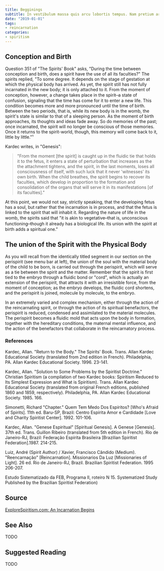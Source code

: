 ```yaml
---
title: Begginings
subtitle: In vestibulum massa quis arcu lobortis tempus. Nam pretium arcu in odio vulputate luctus.
date: "2019-01-01"
tags:
- reincarnation
categories:
- spiritism
---
```


## Conception and Birth
Question 351 of "The Spirits' Book" asks, "During the time between conception and birth, does a spirit have the use of all its faculties?"  The spirits replied, "To some degree. It depends on the stage of gestation at which the physical body has arrived.  As yet, the spirit still has not fully incarnated in the new body; it is only attached to it.  From the moment of conception, however, a change takes place in the spirit  ̶  a state of confusion, signaling that the time has come for it to enter a new life.  This condition becomes more and more pronounced until the time of birth.  Between the two periods, that is, while its new body is in the womb, the spirit's state is similar to that of a sleeping person.  As the moment of birth approaches, its thoughts and ideas fade away.  So do memories of the past; once incarnated, the spirit will no longer be conscious of those memories.  Once it returns to the spirit-world, though, this memory will come back to it, little by little."¹ 
	  	
Kardec writes, in "Genesis":

> "From the moment [the spirit] is caught up in the fluidic tie that holds it to the fetus, it enters a state of perturbation that increases as the the attachment tightens, and the spirit, in the last moments, loses all consciousness of itself, with such luck that it never 'witnesses' its own birth.  When the child breathes, the spirit begins to recover its faculties, which develop in proportion to the formation and consolidation of the organs that will serve it in its manifestations [of its faculties]." 

At this point, we would not say, strictly speaking, that the developing fetus has a soul, but rather that the incarnation is in process, and that the fetus is linked to the spirit that will inhabit it.  Regarding the nature of life in the womb, the spirits said that "it is akin to vegetative  ̶  that is, unconscious functioning  ̶  though it already has a biological life.  Its union with the spirit at birth adds a spiritual one."


## The union of the Spirit with the Physical Body
As you will recall from the identically titled segment in our section on the perispirit (see menu bar at left), the union of the soul with the material body of the child to be born, is carried out through the perispirit, which will serve as a tie between the spirit and the matter.  Remember that the spirit is first tied to the embryo through a fluidic bond or "cord", which is actually an extension of the perispirit, that attracts it with an irresistible force, from the moment of conception; as the embryo develops, the fluidic cord shortens, and the perispirit is joined, molecule by molecule, to the embryo.  

In an extremely varied and complex mechanism, either through the action of the reincarnating spirit, or through the action of its spiritual benefactors, the perispirit is reduced, condensed and assimilated to the material molecules.  The perispirit becomes a fluidic mold that acts upon the body in formation, together with the hereditary conditions, the maternal mental influence, and the action of the benefactors that collaborate in the reincarnatory process. 


### References

Kardec, Allan. "Return to the Body." The Spirits' Book.  Trans. Allan Kardec Educational Society (translated from 2nd edition in French). Philadelphia, PA. Allan Kardec Educational Society. 1996. 23-141.

Kardec, Allan. "Solution to Some Problems by the Spiritist Doctrine." Christian Spiritism (a compilation of two Kardec books: Spiritism Reduced to Its Simplest Expression and What is Spiritism).  Trans. Allan Kardec Educational Society (translated from original French editions, published 1860 and 1859, respectively). Philadelphia, PA. Allan Kardec Educational Society. 1985. 166.

Simonetti, Richard "Chapter." Quem Tem Medo Dos Espíritos? [Who's Afraid of Spirits]. 11th ed. Baru-SP, Brazil: Centro Espírita Amor e Cardidade [Love and Charity Spiritist Center]. 1992. 101-106.

Kardec, Allan. "Genese Espiritual" [Spiritual Genesis]. A Genese [Genesis]. 37th ed. Trans. Guillon Ribeiro (translated from 5th edition in French). Rio de Janeiro-RJ, Brazil: Federação Espírita Brasileira [Brazilian Spiritist Federation].1987. 214-215.

Luiz, André (Spirit Author) / Xavier, Francisco Cândido (Medium). "Reencarnação" [Reincarnation]. Missionarios Da Luz [Missionaries of Light]. 26 ed. Rio de Janeiro-RJ, Brazil. Brazilian Spiritist Federation. 1995 206-207. 

Estudo Sistematizado da FEB, Programa II, roteiro N 15.
Systematized Study Published by the Brazilian Spiritist Federation)


## Source
[ExploreSpiritism.com: An Incarnation Begins](http://www.explorespiritism.com/Philosophy_Reincarnation_Planningandbirth_Intro.htm)


## See Also
TODO


## Suggested Reading
TODO


